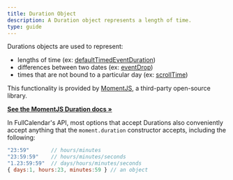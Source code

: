 ```yaml
---
title: Duration Object
description: A Duration object represents a length of time.
type: guide
---
```


Durations objects are used to represent:

- lengths of time (ex: [defaultTimedEventDuration](defaultTimedEventDuration))
- differences between two dates (ex: [eventDrop](eventDrop))
- times that are not bound to a particular day (ex: [scrollTime](scrollTime))


This functionality is provided by [MomentJS](https://momentjs.com/), a third-party open-source library.

[**See the MomentJS Duration docs &raquo;**](https://momentjs.com/docs/#/durations/)

In FullCalendar's API, most options that accept Durations also conveniently accept anything that the `moment.duration` constructor accepts, including the following:

```js
"23:59"       // hours/minutes
"23:59:59"    // hours/minutes/seconds
"1.23:59:59"  // days/hours/minutes/seconds
{ days:1, hours:23, minutes:59 } // an object
```
